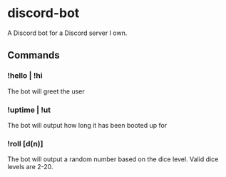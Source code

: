 # discord-bot

A Discord bot for a Discord server I own.

## Commands

### !hello | !hi

The bot will greet the user

### !uptime | !ut

The bot will output how long it has been booted up for

### !roll [d(n)]

The bot will output a random number based on the dice level. Valid dice levels are 2-20.

